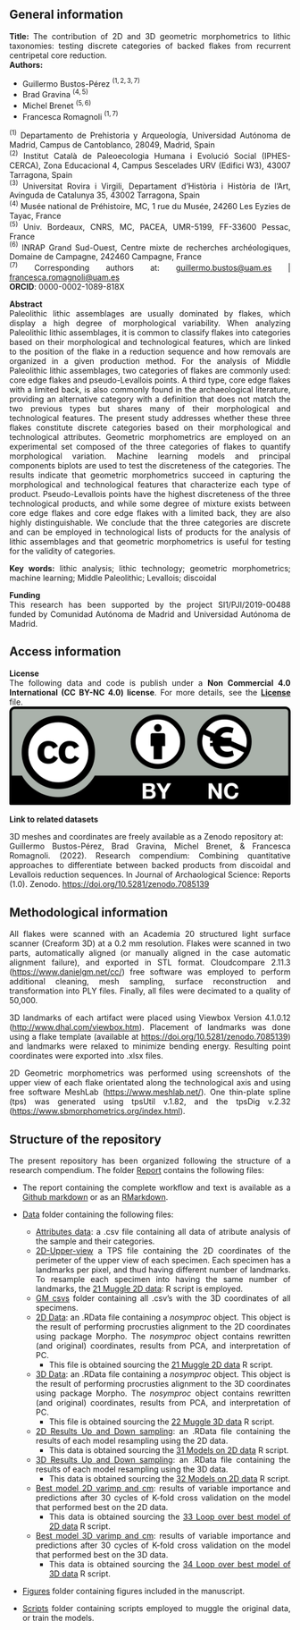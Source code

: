 <div align="justify">

## **General information**

**Title:** The contribution of 2D and 3D geometric morphometrics to
lithic taxonomies: testing discrete categories of backed flakes from
recurrent centripetal core reduction.  
**Authors:**

- Guillermo Bustos-Pérez $^{(1,2,3,7)}$  
- Brad Gravina $^{(4,5)}$  
- Michel Brenet $^{(5, 6)}$  
- Francesca Romagnoli $^{(1,7)}$

$^{(1)}$ Departamento de Prehistoria y Arqueología, Universidad Autónoma
de Madrid, Campus de Cantoblanco, 28049, Madrid, Spain  
$^{(2)}$ Institut Català de Paleoecologia Humana i Evolució Social
(IPHES-CERCA), Zona Educacional 4, Campus Sescelades URV (Edifici W3),
43007 Tarragona, Spain  
$^{(3)}$ Universitat Rovira i Virgili, Departament d’Història i Història
de l’Art, Avinguda de Catalunya 35, 43002 Tarragona, Spain  
$^{(4)}$ Musée national de Préhistoire, MC, 1 rue du Musée, 24260 Les
Eyzies de Tayac, France  
$^{(5)}$ Univ. Bordeaux, CNRS, MC, PACEA, UMR-5199, FF-33600 Pessac,
France  
$^{(6)}$ INRAP Grand Sud-Ouest, Centre mixte de recherches
archéologiques, Domaine de Campagne, 242460 Campagne, France  
$^{(7)}$ Corresponding authors at: <guillermo.bustos@uam.es> \|
<francesca.romagnoli@uam.es>  
**ORCID**: 0000-0002-1089-818X

**Abstract**  
Paleolithic lithic assemblages are usually dominated by flakes, which
display a high degree of morphological variability. When analyzing
Paleolithic lithic assemblages, it is common to classify flakes into
categories based on their morphological and technological features,
which are linked to the position of the flake in a reduction sequence
and how removals are organized in a given production method. For the
analysis of Middle Paleolithic lithic assemblages, two categories of
flakes are commonly used: core edge flakes and pseudo-Levallois points.
A third type, core edge flakes with a limited back, is also commonly
found in the archaeological literature, providing an alternative
category with a definition that does not match the two previous types
but shares many of their morphological and technological features. The
present study addresses whether these three flakes constitute discrete
categories based on their morphological and technological attributes.
Geometric morphometrics are employed on an experimental set composed of
the three categories of flakes to quantify morphological variation.
Machine learning models and principal components biplots are used to
test the discreteness of the categories. The results indicate that
geometric morphometrics succeed in capturing the morphological and
technological features that characterize each type of product.
Pseudo-Levallois points have the highest discreteness of the three
technological products, and while some degree of mixture exists between
core edge flakes and core edge flakes with a limited back, they are also
highly distinguishable. We conclude that the three categories are
discrete and can be employed in technological lists of products for the
analysis of lithic assemblages and that geometric morphometrics is
useful for testing for the validity of categories.

**Key words:** lithic analysis; lithic technology; geometric
morphometrics; machine learning; Middle Paleolithic; Levallois;
discoidal

**Funding**  
This research has been supported by the project SI1/PJI/2019-00488
funded by Comunidad Autónoma de Madrid and Universidad Autónoma de
Madrid.

## **Access information**

**License**  
The following data and code is publish under a **Non Commercial 4.0
International (CC BY-NC 4.0) license**. For more details, see the
[**License**](License.md) file.  
![](Report/Figures/License.png)

**Link to related datasets**

3D meshes and coordinates are freely available as a Zenodo repository
at:  
Guillermo Bustos-Pérez, Brad Gravina, Michel Brenet, & Francesca
Romagnoli. (2022). Research compendium: Combining quantitative
approaches to differentiate between backed products from discoidal and
Levallois reduction sequences. In Journal of Archaological Science:
Reports (1.0). Zenodo. <https://doi.org/10.5281/zenodo.7085139>

## **Methodological information**

All flakes were scanned with an Academia 20 structured light surface
scanner (Creaform 3D) at a 0.2 mm resolution. Flakes were scanned in two
parts, automatically aligned (or manually aligned in the case automatic
alignment failure), and exported in STL format. Cloudcompare 2.11.3
(<https://www.danielgm.net/cc/>) free software was employed to perform
additional cleaning, mesh sampling, surface reconstruction and
transformation into PLY files. Finally, all files were decimated to a
quality of 50,000.

3D landmarks of each artifact were placed using Viewbox Version 4.1.0.12
(<http://www.dhal.com/viewbox.htm>). Placement of landmarks was done
using a flake template (available at
<https://doi.org/10.5281/zenodo.7085139>) and landmarks were relaxed to
minimize bending energy. Resulting point coordinates were exported into
.xlsx files.

2D Geometric morphometrics was performed using screenshots of the upper
view of each flake orientated along the technological axis and using
free software MeshLab (<https://www.meshlab.net/>). One thin-plate
spline (tps) was generated using tpsUtil v.1.82, and the tpsDig v.2.32
(<https://www.sbmorphometrics.org/index.html>).

## **Structure of the repository**

The present repository has been organized following the structure of a
research compendium. The folder [Report](Report) contains the following
files:

- The report containing the complete workflow and text is available as a
  [Github markdown](Report/Backed-Flakes-Categories.md) or as an
  [RMarkdown](Report/Backed-Flakes-Categories.Rmd).

- [Data](Report/Data) folder containing the following files:

  - [Attributes data](Report/Data/Attributes%20data.csv): a .csv file
    containing all data of atribute analysis of the sample and their
    categories.  
  - [2D-Upper-view](Report/Data/Attributes%20data.TPS:) a TPS file
    containing the 2D coordinates of the perimeter of the upper view of
    each specimen. Each specimen has a landmarks per pixel, and thud
    having different number of landmarks. To resample each specimen into
    having the same number of landmarks, the [21 Muggle 2D
    data](Report/Scripts/21%20Muggle%202D%20data.R): R script is
    employed.  
  - [GM csvs](Report/Data/GM%20csvs) folder containing all .csv’s with
    the 3D coordinates of all specimens.  
  - [2D Data](Report/Data/2D%20data.RData): an .RData file containing a
    *nosymproc* object. This object is the result of performing
    procrusties alignment to the 2D coordinates using package Morpho.
    The *nosymproc* object contains rewritten (and original)
    coordinates, results from PCA, and interpretation of PC.
    - This file is obtained sourcing the [21 Muggle 2D
      data](Report/Scripts/21%20Muggle%202D%20data.R) R script.  
  - [3D Data](Report/Data/3D%20data.RData): an .RData file containing a
    *nosymproc* object. This object is the result of performing
    procrusties alignment to the 3D coordinates using package Morpho.
    The *nosymproc* object contains rewritten (and original)
    coordinates, results from PCA, and interpretation of PC.
    - This file is obtained sourcing the [22 Muggle 3D
      data](Report/Scripts/22%20Muggle%203D%20data.R) R script.  
  - [2D Results Up and Down
    sampling](Report/Data/2D%20Results%20Up%20and%20Down%20sampling.RData):
    an .RData file containing the results of each model resampling using
    the 2D data.
    - This data is obtained sourcing the [31 Models on 2D
      data](Report/Scripts/31%20Models%20on%202D%20data.R) R script.  
  - [3D Results Up and Down
    sampling](Report/Data/3D%20Results%20Up%20and%20Down%20sampling.RData):
    an .RData file containing the results of each model resampling using
    the 3D data.
    - This data is obtained sourcing the [32 Models on 2D
      data](Report/Scripts/32%20Models%20on%203D%20data.R) R script.  
  - [Best model 2D varimp and
    cm](Report/Data/Best%20model%202D%20varimp%20and%20cm.RData):
    results of variable importance and predictions after 30 cycles of
    K-fold cross validation on the model that performed best on the 2D
    data.
    - This data is obtained sourcing the [33 Loop over best model of 2D
      data](Report/Scripts/33%20Loop%20over%20best%20model%20of%202D%20data.R)
      R script.  
  - [Best model 3D varimp and
    cm](Report/Data/Best%20model%203D%20varimp%20and%20cm.RData):
    results of variable importance and predictions after 30 cycles of
    K-fold cross validation on the model that performed best on the 3D
    data.
    - This data is obtained sourcing the [34 Loop over best model of 3D
      data](Report/Scripts/34%20Loop%20over%20best%20model%20of%203D%20data.R)
      R script.

- [Figures](Report/Figures) folder containing figures included in the
  manuscript.  

- [Scripts](Report/Scripts) folder containing scripts employed to muggle
  the original data, or train the models.

</div>
